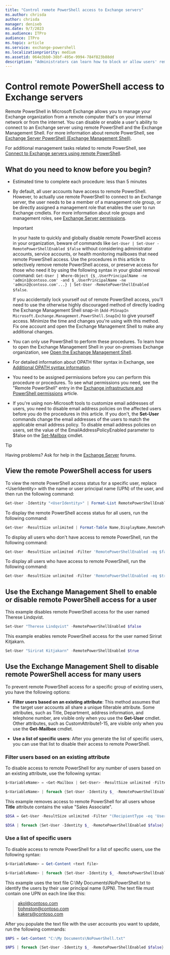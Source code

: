 ```yaml
---
title: "Control remote PowerShell access to Exchange servers"
ms.author: chrisda
author: chrisda
manager: deniseb
ms.date: 9/7/2023
ms.audience: ITPro
audience: ITPro
ms.topic: article
ms.service: exchange-powershell
ms.localizationpriority: medium
ms.assetid: 064e3bb0-38bf-495e-9994-784f823b88dd
description: "Administrators can learn how to block or allow users' remote PowerShell access to Exchange servers."
---
```


# Control remote PowerShell access to Exchange servers

Remote PowerShell in Microsoft Exchange allows you to manage your Exchange organization from a remote computer that's on your internal network or from the internet. You can disable or enable a user's ability to connect to an Exchange server using remote PowerShell and the Exchange Management Shell. For more information about remote PowerShell, see [Exchange Server PowerShell (Exchange Management Shell)](exchange-management-shell.md).

For additional management tasks related to remote PowerShell, see [Connect to Exchange servers using remote PowerShell](connect-to-exchange-servers-using-remote-powershell.md).

## What do you need to know before you begin?

- Estimated time to complete each procedure: less than 5 minutes

- By default, all user accounts have access to remote PowerShell. However, to actually use remote PowerShell to connect to an Exchange server, the user needs to be a member of a management role group, or be directly assigned a management role that enables the user to run Exchange cmdlets. For more information about role groups and management roles, see [Exchange Server permissions](/Exchange/permissions/permissions).

  > [!IMPORTANT]
  > In your haste to quickly and globally disable remote PowerShell access in your organization, beware of commands like `Get-User | Set-User -RemotePowerShellEnabled $false` without considering administrator accounts, service accounts, or health monitoring mailboxes that need remote PowerShell access. Use the procedures in this article to selectively remove remote PowerShell access, or preserve access for those who need it by using the following syntax in your global removal command: `Get-User | Where-Object {$_.UserPrincipalName -ne 'admin1@contoso.com' -and $_.UserPrincipalName -ne 'admin2@contoso.com'...} | Set-User -RemotePowerShellEnabled $false`.
  >
  > If you accidentally lock yourself out of remote PowerShell access, you'll need to use the otherwise highly discouraged method of directly loading the Exchange Management Shell snap-in (`Add-PSSnapIn Microsoft.Exchange.Management.PowerShell.SnapIn`) to give yourself access. Minimize the time and changes you're using with this method. Fix one account and open the Exchange Management Shell to make any additional changes.

- You can only use PowerShell to perform these procedures. To learn how to open the Exchange Management Shell in your on-premises Exchange organization, see [Open the Exchange Management Shell](open-the-exchange-management-shell.md).

- For detailed information about OPATH filter syntax in Exchange, see [Additional OPATH syntax information](recipient-filters.md#additional-opath-syntax-information).

- You need to be assigned permissions before you can perform this procedure or procedures. To see what permissions you need, see the "Remote PowerShell" entry in the [Exchange infrastructure and PowerShell permissions](/Exchange/permissions/feature-permissions/infrastructure-permissions) article.

- If you're using non-Microsoft tools to customize email addresses of users, you need to disable email address policies on the affected users before you do the procedures in this article. If you don't, the **Set-User** commands change the email addresses of the users to match the applicable email address policy. To disable email address policies on users, set the value of the EmailAddressPolicyEnabled parameter to $false on the [Set-Mailbox](/powershell/module/exchangepowershell/set-mailbox) cmdlet.

> [!TIP]
> Having problems? Ask for help in the [Exchange Server](https://go.microsoft.com/fwlink/p/?linkId=60612) forums.

## View the remote PowerShell access for users

To view the remote PowerShell access status for a specific user, replace \<UserIdentity\> with the name or user principal name (UPN) of the user, and then run the following command:

```powershell
Get-User -Identity "<UserIdentity>" | Format-List RemotePowerShellEnabled
```

To display the remote PowerShell access status for all users, run the following command:

```powershell
Get-User -ResultSize unlimited | Format-Table Name,DisplayName,RemotePowerShellEnabled -AutoSize
```

To display all users who don't have access to remote PowerShell, run the following command:

```powershell
Get-User -ResultSize unlimited -Filter 'RemotePowerShellEnabled -eq $false'
```

To display all users who have access to remote PowerShell, run the following command:

```powershell
Get-User -ResultSize unlimited -Filter 'RemotePowerShellEnabled -eq $true'
```

## Use the Exchange Management Shell to enable or disable remote PowerShell access for a user

This example disables remote PowerShell access for the user named Therese Lindqvist.

```powershell
Set-User "Therese Lindqvist" -RemotePowerShellEnabled $false
```

This example enables remote PowerShell access for the user named Sirirat Kitjakarn.

```powershell
Set-User "Sirirat Kitjakarn" -RemotePowerShellEnabled $true
```

## Use the Exchange Management Shell to disable remote PowerShell access for many users

To prevent remote PowerShell access for a specific group of existing users, you have the following options:

- **Filter users based on an existing attribute**: This method assumes that the target user accounts all share a unique filterable attribute. Some attributes, such as Title, Department, address information, and telephone number, are visible only when you use the **Get-User** cmdlet. Other attributes, such as CustomAttribute1-15, are visible only when you use the **Get-Mailbox** cmdlet.

- **Use a list of specific users**: After you generate the list of specific users, you can use that list to disable their access to remote PowerShell.

### Filter users based on an existing attribute

To disable access to remote PowerShell for any number of users based on an existing attribute, use the following syntax:

```powershell
$<VariableName> = <Get-Mailbox | Get-User> -ResultSize unlimited -Filter <Filter>

$<VariableName> | foreach {Set-User -Identity $_ -RemotePowerShellEnabled $false}
```

This example removes access to remote PowerShell for all users whose **Title** attribute contains the value "Sales Associate".

```powershell
$DSA = Get-User -ResultSize unlimited -Filter "(RecipientType -eq 'UserMailbox') -and (Title -like '*Sales Associate*')"

$DSA | foreach {Set-User -Identity $_ -RemotePowerShellEnabled $false}
```

### Use a list of specific users

To disable access to remote PowerShell for a list of specific users, use the following syntax:

```powershell
$<VariableName> = Get-Content <text file>

$<VariableName> | foreach {Set-User -Identity $_ -RemotePowerShellEnabled $false}
```

This example uses the text file C:\My Documents\NoPowerShell.txt to identify the users by their user principal name (UPN). The text file must contain one UPN on each line like this:

> akol@contoso.com <br> tjohnston@contoso.com <br> kakers@contoso.com

After you populate the text file with the user accounts you want to update, run the following commands:

```powershell
$NPS = Get-Content "C:\My Documents\NoPowerShell.txt"

$NPS | foreach {Set-User -Identity $_ -RemotePowerShellEnabled $false}
```
